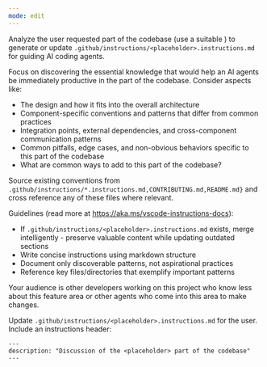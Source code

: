 ```yaml
---
mode: edit
---
```

Analyze the user requested part of the codebase (use a suitable <placeholder>) to generate or update `.github/instructions/<placeholder>.instructions.md` for guiding AI coding agents.

Focus on discovering the essential knowledge that would help an AI agents be immediately productive in the <placeholder> part of the codebase. Consider aspects like:
- The design and how it fits into the overall architecture
- Component-specific conventions and patterns that differ from common practices
- Integration points, external dependencies, and cross-component communication patterns
- Common pitfalls, edge cases, and non-obvious behaviors specific to this part of the codebase
- What are common ways to add to this part of the codebase?

Source existing conventions from `.github/instructions/*.instructions.md,CONTRIBUTING.md,README.md}` and cross reference any of these files where relevant.

Guidelines (read more at https://aka.ms/vscode-instructions-docs):
- If `.github/instructions/<placeholder>.instructions.md` exists, merge intelligently - preserve valuable content while updating outdated sections
- Write concise instructions using markdown structure
- Document only discoverable patterns, not aspirational practices
- Reference key files/directories that exemplify important patterns

Your audience is other developers working on this project who know less about this feature area or other agents who come into this area to make changes.

Update `.github/instructions/<placeholder>.instructions.md` for the user. Include an instructions header:
```
---
description: "Discussion of the <placeholder> part of the codebase"
---
```
